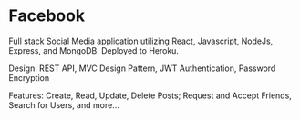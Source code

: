 # Facebook

Full stack Social Media application utilizing React, Javascript, NodeJs, Express, and MongoDB. Deployed to Heroku.

Design:
REST API,
MVC Design Pattern,
JWT Authentication,
Password Encryption

Features:
Create, Read, Update, Delete Posts;
Request and Accept Friends,
Search for Users,
and more...
